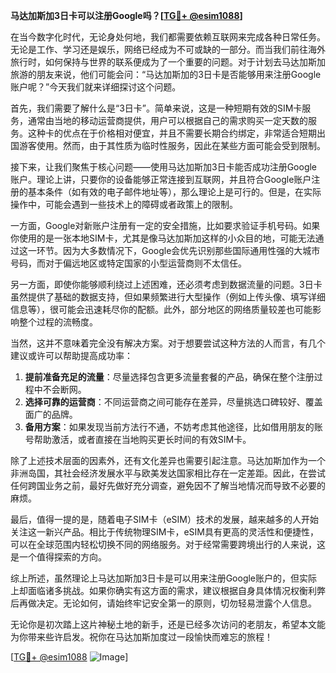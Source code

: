 **马达加斯加3日卡可以注册Google吗？[[TG💪+ @esim1088](https://t.me/s/esim1088)]**

在当今数字化时代，无论身处何地，我们都需要依赖互联网来完成各种日常任务。无论是工作、学习还是娱乐，网络已经成为不可或缺的一部分。而当我们前往海外旅行时，如何保持与世界的联系便成为了一个重要的问题。对于计划去马达加斯加旅游的朋友来说，他们可能会问：“马达加斯加的3日卡是否能够用来注册Google账户呢？”今天我们就来详细探讨这个问题。

首先，我们需要了解什么是“3日卡”。简单来说，这是一种短期有效的SIM卡服务，通常由当地的移动运营商提供，用户可以根据自己的需求购买一定天数的服务。这种卡的优点在于价格相对便宜，并且不需要长期合约绑定，非常适合短期出国游客使用。然而，由于其性质为临时性服务，因此在某些方面可能会受到限制。

接下来，让我们聚焦于核心问题——使用马达加斯加3日卡能否成功注册Google账户。理论上讲，只要你的设备能够正常连接到互联网，并且符合Google账户注册的基本条件（如有效的电子邮件地址等），那么理论上是可行的。但是，在实际操作中，可能会遇到一些技术上的障碍或者政策上的限制。

一方面，Google对新账户注册有一定的安全措施，比如要求验证手机号码。如果你使用的是一张本地SIM卡，尤其是像马达加斯加这样的小众目的地，可能无法通过这一环节。因为大多数情况下，Google会优先识别那些国际通用性强的大城市号码，而对于偏远地区或特定国家的小型运营商则不太信任。

另一方面，即使你能够顺利绕过上述困难，还必须考虑到数据流量的问题。3日卡虽然提供了基础的数据支持，但如果频繁进行大型操作（例如上传头像、填写详细信息等），很可能会迅速耗尽你的配额。此外，部分地区的网络质量较差也可能影响整个过程的流畅度。

当然，这并不意味着完全没有解决方案。对于想要尝试这种方法的人而言，有几个建议或许可以帮助提高成功率：

1. **提前准备充足的流量**：尽量选择包含更多流量套餐的产品，确保在整个注册过程中不会断网。
2. **选择可靠的运营商**：不同运营商之间可能存在差异，尽量挑选口碑较好、覆盖面广的品牌。
3. **备用方案**：如果发现当前方法行不通，不妨考虑其他途径，比如借用朋友的账号帮助激活，或者直接在当地购买更长时间的有效SIM卡。

除了上述技术层面的因素外，还有文化差异也需要引起注意。马达加斯加作为一个非洲岛国，其社会经济发展水平与欧美发达国家相比存在一定差距。因此，在尝试任何跨国业务之前，最好先做好充分调查，避免因不了解当地情况而导致不必要的麻烦。

最后，值得一提的是，随着电子SIM卡（eSIM）技术的发展，越来越多的人开始关注这一新兴产品。相比于传统物理SIM卡，eSIM具有更高的灵活性和便捷性，可以在全球范围内轻松切换不同的网络服务。对于经常需要跨境出行的人来说，这是一个值得探索的方向。

综上所述，虽然理论上马达加斯加3日卡是可以用来注册Google账户的，但实际上却面临诸多挑战。如果你确实有这方面的需求，建议根据自身具体情况权衡利弊后再做决定。无论如何，请始终牢记安全第一的原则，切勿轻易泄露个人信息。

无论你是初次踏上这片神秘土地的新手，还是已经多次访问的老朋友，希望本文能为你带来些许启发。祝你在马达加斯加度过一段愉快而难忘的旅程！

[[TG💪+ @esim1088](https://t.me/s/esim1088) ![Image](https://i.postimg.cc/4NQfJmqS/Snipaste-2025-05-13-00-14-12.png)]
